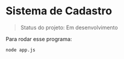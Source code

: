 # Sistema de Cadastro

>Status do projeto: Em desenvolvimento

Para rodar esse programa:

```
node app.js
```
